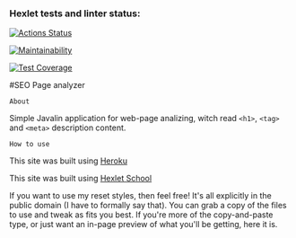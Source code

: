 ### Hexlet tests and linter status:
[![Actions Status](https://github.com/MadMan2k/java-project-lvl4/workflows/hexlet-check/badge.svg)](https://github.com/MadMan2k/java-project-lvl4/actions)

[![Maintainability](https://api.codeclimate.com/v1/badges/f840ad738840f2332e7c/maintainability)](https://codeclimate.com/github/MadMan2k/java-project-lvl4/maintainability)

[![Test Coverage](https://api.codeclimate.com/v1/badges/f840ad738840f2332e7c/test_coverage)](https://codeclimate.com/github/MadMan2k/java-project-lvl4/test_coverage)

#SEO Page analyzer

```
About
```

Simple Javalin application for web-page analizing, witch read `<h1>`, `<tag>` and `<meta>` description content.

```
How to use
```

This site was built using [Heroku](https://page-analyzer-project.herokuapp.com/)

This site was built using [Hexlet School](https://ru.hexlet.io/)


    
If you want to use my reset styles, then feel free! It's all explicitly in the public domain (I have to formally say that). You can grab a copy of the files to use and tweak as fits you best. If you're more of the copy-and-paste type, or just want an in-page preview of what you'll be getting, here it is. 
